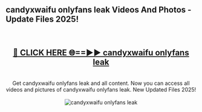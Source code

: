 <h2>candyxwaifu onlyfans leak Videos And Photos - Update Files 2025!</h2>
<br>
<div align="center">
<h2><a href="https://top-ai-tools.click/QrbHav" rel="nofollow">🔴 CLICK HERE 🌐==►► candyxwaifu onlyfans leak</a></h2>
<br>
Get candyxwaifu onlyfans leak and all content. Now you can access all videos and pictures of candyxwaifu onlyfans leak. New Updated Files 2025!
<br>
<br>
<a href="https://top-ai-tools.click/QrbHav" rel="nofollow" data-target="animated-image.originalLink"><img src="https://i.ibb.co.com/WyWwxjT/player-gif2.gif" alt="candyxwaifu onlyfans leak" style="max-width: 100%; display: inline-block;" data-target="animated-image.originalImage"></a>
</div>
<br>